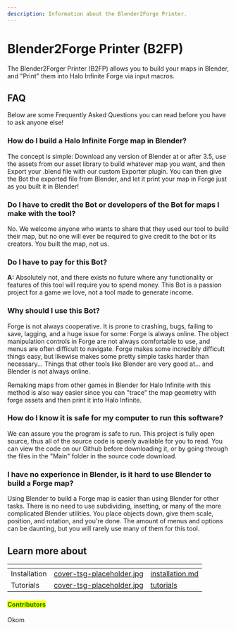 ```yaml
---
description: Information about the Blender2Forge Printer.
---
```


# Blender2Forge Printer (B2FP)

The Blender2Forger Printer (B2FP) allows you to build your maps in Blender, and "Print" them into Halo Infinite Forge via input macros.



## FAQ

Below are some Frequently Asked Questions you can read before you have to ask anyone else!

### How do I build a Halo Infinite Forge map in Blender?

The concept is simple: Download any version of Blender at or after 3.5, use the assets from our asset library to build whatever map you want, and then Export your .blend file with our custom Exporter plugin. You can then give the Bot the exported file from Blender, and let it print your map in Forge just as you built it in Blender!

### **Do I have to credit the Bot or developers of the Bot for maps I make with the tool?**

No. We welcome anyone who wants to share that they used our tool to build their map, but no one will ever be required to give credit to the bot or its creators. You built the map, not us.

### **Do I have to pay for this Bot?**

**A:** Absolutely not, and there exists no future where any functionality or features of this tool will require you to spend money. This Bot is a passion project for a game we love, not a tool made to generate income.

### **Why should I use this Bot?**

Forge is not always cooperative. It is prone to crashing, bugs, failing to save, lagging, and a huge issue for some: Forge is always online. The object manipulation controls in Forge are not always comfortable to use, and menus are often difficult to navigate. Forge makes some incredibly difficult things easy, but likewise makes some pretty simple tasks harder than necessary... Things that other tools like Blender are very good at... and Blender is not always online.

Remaking maps from other games in Blender for Halo Infinite with this method is also way easier since you can "trace" the map geometry with forge assets and then print it into Halo Infinite.

### **How do I know it is safe for my computer to run this software?**

We can assure you the program is safe to run. This project is fully open source, thus all of the source code is openly available for you to read. You can view the code on our Github before downloading it, or by going through the files in the "Main" folder in the source code download.

### **I have no experience in Blender, is it hard to use Blender to build a Forge map?**

Using Blender to build a Forge map is easier than using Blender for other tasks. There is no need to use subdividing, insetting, or many of the more complicated Blender utilities. You place objects down, give them scale, position, and rotation, and you're done. The amount of menus and options can be daunting, but you will rarely use many of them for this tool.

## Learn more about

<table data-view="cards"><thead><tr><th></th><th data-hidden data-card-cover data-type="files"></th><th data-hidden data-card-target data-type="content-ref"></th></tr></thead><tbody><tr><td>Installation</td><td><a href="../../.gitbook/assets/cover-tsg-placeholder.jpg">cover-tsg-placeholder.jpg</a></td><td><a href="installation.md">installation.md</a></td></tr><tr><td>Tutorials</td><td><a href="../../.gitbook/assets/cover-tsg-placeholder.jpg">cover-tsg-placeholder.jpg</a></td><td><a href="tutorials/">tutorials</a></td></tr></tbody></table>



#### <mark style="color:green;">Contributors</mark>

Okom
